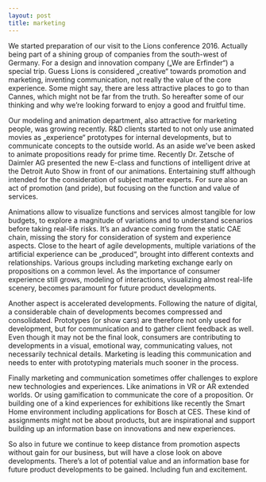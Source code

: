 ```yaml
---
layout: post
title: marketing
---
```


We started preparation of our visit to the Lions conference 2016. Actually being part of a shining group of companies from the south-west of Germany. For a design and innovation  company („We are Erfinder“) a special trip. Guess Lions is considered „creative“ towards promotion and marketing, inventing communication, not really the value of the core experience. Some might say, there are less attractive places to go to than Cannes, which might not be far from the truth. So hereafter some of our thinking and why we’re looking forward to enjoy a good and fruitful time.  

Our modeling and animation department, also attractive for marketing people, was growing recently. R&D clients started to not only use animated movies as „experience“ prototypes for internal developments, but to communicate concepts to the outside world. As an aside we’ve been asked to animate propositions ready for prime time. Recently Dr. Zetsche of Daimler AG presented the new E-class and functions of intelligent drive at the Detroit Auto Show in front of our animations. Entertaining stuff although intended for the consideration of subject matter experts. For sure also an act of promotion (and pride), but focusing on the function and value of services. 

Animations allow to visualize functions and services almost tangible for low budgets,  to explore a magnitude of variations and to understand scenarios before taking real-life risks. It’s an advance coming from the static CAE chain, missing the story for consideration of system and experience aspects. Close to the heart of agile developments, multiple variations of the artificial experience can be „produced“, brought into different contexts and relationships. Various groups including  marketing exchange early on propositions on a common level. As the importance of consumer experience still grows, modeling of interactions, visualizing almost real-life scenery, becomes paramount for future product developments. 

Another aspect is accelerated developments. Following the nature of digital, a considerable chain of developments becomes compressed and consolidated. Prototypes (or show cars) are therefore not only used for development, but for communication and to gather client feedback as well. Even though it may not be the final look, consumers are contributing to developments in a visual, emotional way, communicating values, not necessarily technical details. Marketing is leading this communication and needs to enter with prototyping materials much sooner in the process. 

Finally marketing and communication sometimes offer challenges to explore new technologies and experiences. Like animations in VR or AR extended worlds. Or using gamification to communicate the core of a proposition. Or building one of a kind experiences for exhibitions like recently the Smart Home environment including applications for Bosch at CES. These kind of assignments might not be about products, but are inspirational and support building up an information base on innovations and new experiences. 

So also in future we continue to keep distance from promotion aspects without gain for our business, but will have a close look on above developments. There’s a lot of potential value and an information base for future product developments to be gained.  Including fun and excitement.  
